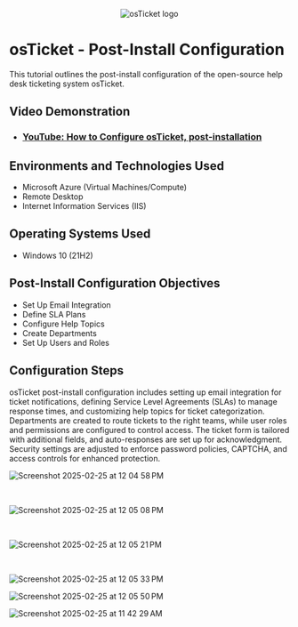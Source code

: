 <p align="center">
<img src="https://i.imgur.com/Clzj7Xs.png" alt="osTicket logo"/>
</p>

<h1>osTicket - Post-Install Configuration</h1>
This tutorial outlines the post-install configuration of the open-source help desk ticketing system osTicket.<br />


<h2>Video Demonstration</h2>

- ### [YouTube: How to Configure osTicket, post-installation](https://youtu.be/3ihyDou0uR8)

<h2>Environments and Technologies Used</h2>

- Microsoft Azure (Virtual Machines/Compute)
- Remote Desktop
- Internet Information Services (IIS)

<h2>Operating Systems Used </h2>

- Windows 10</b> (21H2)

<h2>Post-Install Configuration Objectives</h2>

- Set Up Email Integration
- Define SLA Plans
- Configure Help Topics
- Create Departments
- Set Up Users and Roles

<h2>Configuration Steps</h2>

<p>
osTicket post-install configuration includes setting up email integration for ticket notifications, defining Service Level Agreements (SLAs) to manage response times, and customizing help topics for ticket categorization. Departments are created to route tickets to the right teams, while user roles and permissions are configured to control access. The ticket form is tailored with additional fields, and auto-responses are set up for acknowledgment. Security settings are adjusted to enforce password policies, CAPTCHA, and access controls for enhanced protection.
</p>

![Screenshot 2025-02-25 at 12 04 58 PM](https://github.com/user-attachments/assets/9359e587-2986-4660-82b5-0f5df032dcf8)


<br />

![Screenshot 2025-02-25 at 12 05 08 PM](https://github.com/user-attachments/assets/dd863e28-217f-4c90-8b05-d9e9e36ea6f5)


<br />

![Screenshot 2025-02-25 at 12 05 21 PM](https://github.com/user-attachments/assets/d9ae5f4b-0c4b-436c-add3-992fd2cb1563)


<br />

![Screenshot 2025-02-25 at 12 05 33 PM](https://github.com/user-attachments/assets/9a6a5837-43eb-4845-a446-eaebaa153b5a)

![Screenshot 2025-02-25 at 12 05 50 PM](https://github.com/user-attachments/assets/12656afe-c64e-48cf-895d-74cca7581762)

![Screenshot 2025-02-25 at 11 42 29 AM](https://github.com/user-attachments/assets/4196da06-c1b4-460a-93b5-04e3ef6d63a8)


<br />
